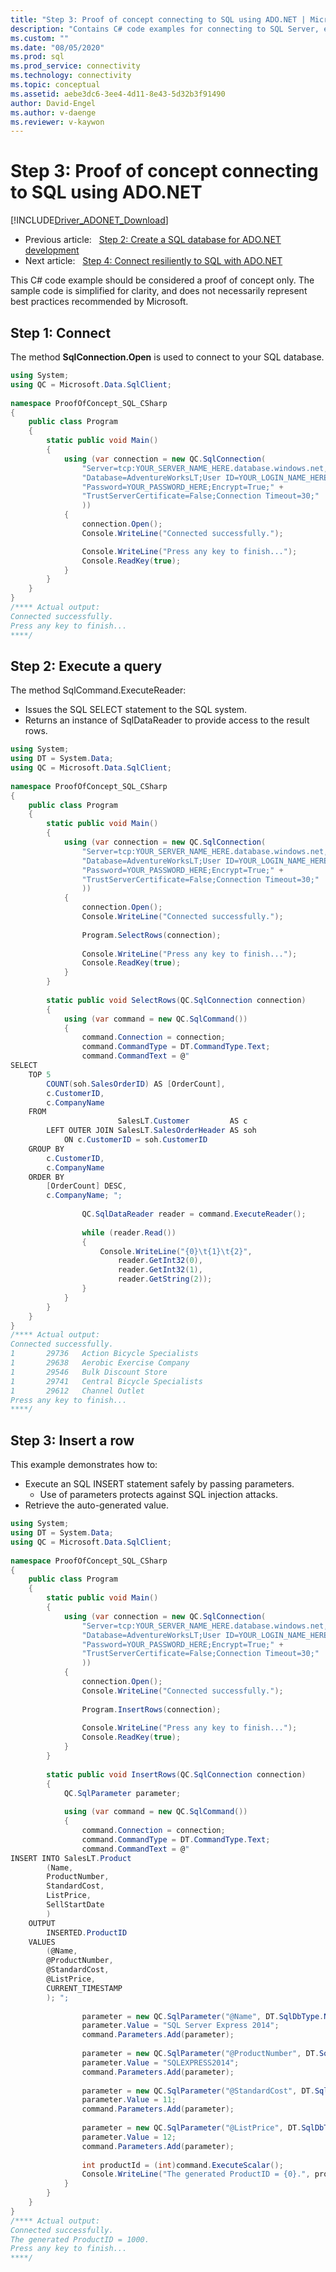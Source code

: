 ```yaml
---
title: "Step 3: Proof of concept connecting to SQL using ADO.NET | Microsoft Docs"
description: "Contains C# code examples for connecting to SQL Server, executing a query and inserting a row."
ms.custom: ""
ms.date: "08/05/2020"
ms.prod: sql
ms.prod_service: connectivity
ms.technology: connectivity
ms.topic: conceptual
ms.assetid: aebe3dc6-3ee4-4d11-8e43-5d32b3f91490
author: David-Engel
ms.author: v-daenge
ms.reviewer: v-kaywon
---
```

# Step 3: Proof of concept connecting to SQL using ADO.NET

[!INCLUDE[Driver_ADONET_Download](../../includes/driver_adonet_download.md)]

- Previous article:&nbsp;&nbsp;&nbsp;[Step 2: Create a SQL database for ADO.NET development](step-2-create-sql-database-ado-net-development.md)  
- Next article:&nbsp;&nbsp;&nbsp;[Step 4: Connect resiliently to SQL with ADO.NET](step-4-connect-resiliently-sql-ado-net.md)  

  
This C# code example should be considered a proof of concept only. The sample code is simplified for clarity, and does not necessarily represent best practices recommended by Microsoft.  
  
## Step 1: Connect
  
The method **SqlConnection.Open** is used to connect to your SQL database.  


```csharp
using System;
using QC = Microsoft.Data.SqlClient;
  
namespace ProofOfConcept_SQL_CSharp  
{  
	public class Program  
	{  
		static public void Main()  
		{  
			using (var connection = new QC.SqlConnection(  
				"Server=tcp:YOUR_SERVER_NAME_HERE.database.windows.net,1433;" +
				"Database=AdventureWorksLT;User ID=YOUR_LOGIN_NAME_HERE;" +
				"Password=YOUR_PASSWORD_HERE;Encrypt=True;" +
				"TrustServerCertificate=False;Connection Timeout=30;"  
				))  
			{  
				connection.Open();  
				Console.WriteLine("Connected successfully.");  

				Console.WriteLine("Press any key to finish...");  
				Console.ReadKey(true);  
			}  
		}  
	}  
}  
/**** Actual output:  
Connected successfully.  
Press any key to finish...  
****/  
```  


## Step 2: Execute a query  
  
The method SqlCommand.ExecuteReader:  
  
- Issues the SQL SELECT statement to the SQL system.  
- Returns an instance of SqlDataReader to provide access to the result rows.  
  
  
  
```csharp
using System;
using DT = System.Data;
using QC = Microsoft.Data.SqlClient;
  
namespace ProofOfConcept_SQL_CSharp  
{  
	public class Program  
	{  
		static public void Main()  
		{  
			using (var connection = new QC.SqlConnection(  
				"Server=tcp:YOUR_SERVER_NAME_HERE.database.windows.net,1433;" +
				"Database=AdventureWorksLT;User ID=YOUR_LOGIN_NAME_HERE;" +
				"Password=YOUR_PASSWORD_HERE;Encrypt=True;" +
				"TrustServerCertificate=False;Connection Timeout=30;"  
				))  
			{  
				connection.Open();  
				Console.WriteLine("Connected successfully.");  
  
				Program.SelectRows(connection);  
  
				Console.WriteLine("Press any key to finish...");  
				Console.ReadKey(true);  
			}  
		}  
  
		static public void SelectRows(QC.SqlConnection connection)  
		{  
			using (var command = new QC.SqlCommand())  
			{  
				command.Connection = connection;  
				command.CommandType = DT.CommandType.Text;  
				command.CommandText = @"  
SELECT  
	TOP 5  
		COUNT(soh.SalesOrderID) AS [OrderCount],  
		c.CustomerID,  
		c.CompanyName  
	FROM  
						SalesLT.Customer         AS c  
		LEFT OUTER JOIN SalesLT.SalesOrderHeader AS soh  
			ON c.CustomerID = soh.CustomerID  
	GROUP BY  
		c.CustomerID,  
		c.CompanyName  
	ORDER BY  
		[OrderCount] DESC,  
		c.CompanyName; ";  
  
				QC.SqlDataReader reader = command.ExecuteReader();  
  
				while (reader.Read())  
				{  
					Console.WriteLine("{0}\t{1}\t{2}",  
						reader.GetInt32(0),  
						reader.GetInt32(1),  
						reader.GetString(2));  
				}  
			}  
		}  
	}  
}  
/**** Actual output:  
Connected successfully.  
1       29736   Action Bicycle Specialists  
1       29638   Aerobic Exercise Company  
1       29546   Bulk Discount Store  
1       29741   Central Bicycle Specialists  
1       29612   Channel Outlet  
Press any key to finish...  
****/  
```  
  
  
  
## Step 3: Insert a row  
  
  
This example demonstrates how to:  
  
- Execute an SQL INSERT statement safely by passing parameters.  
  - Use of parameters protects against SQL injection attacks.  
- Retrieve the auto-generated value.  
  
  
  
```csharp
using System;
using DT = System.Data;
using QC = Microsoft.Data.SqlClient;
  
namespace ProofOfConcept_SQL_CSharp  
{  
	public class Program  
	{  
		static public void Main()  
		{  
			using (var connection = new QC.SqlConnection(  
				"Server=tcp:YOUR_SERVER_NAME_HERE.database.windows.net,1433;" +
				"Database=AdventureWorksLT;User ID=YOUR_LOGIN_NAME_HERE;" +
				"Password=YOUR_PASSWORD_HERE;Encrypt=True;" +
				"TrustServerCertificate=False;Connection Timeout=30;"  
				))  
			{  
				connection.Open();  
				Console.WriteLine("Connected successfully.");  
  
				Program.InsertRows(connection);  
  
				Console.WriteLine("Press any key to finish...");  
				Console.ReadKey(true);  
			}  
		}  
  
		static public void InsertRows(QC.SqlConnection connection)  
		{  
			QC.SqlParameter parameter;  
  
			using (var command = new QC.SqlCommand())  
			{  
				command.Connection = connection;  
				command.CommandType = DT.CommandType.Text;  
				command.CommandText = @"  
INSERT INTO SalesLT.Product  
		(Name,  
		ProductNumber,  
		StandardCost,  
		ListPrice,  
		SellStartDate  
		)  
	OUTPUT  
		INSERTED.ProductID  
	VALUES  
		(@Name,  
		@ProductNumber,  
		@StandardCost,  
		@ListPrice,  
		CURRENT_TIMESTAMP  
		); ";  
  
				parameter = new QC.SqlParameter("@Name", DT.SqlDbType.NVarChar, 50);  
				parameter.Value = "SQL Server Express 2014";  
				command.Parameters.Add(parameter);  
  
				parameter = new QC.SqlParameter("@ProductNumber", DT.SqlDbType.NVarChar, 25);  
				parameter.Value = "SQLEXPRESS2014";  
				command.Parameters.Add(parameter);  
  
				parameter = new QC.SqlParameter("@StandardCost", DT.SqlDbType.Int);  
				parameter.Value = 11;  
				command.Parameters.Add(parameter);  
  
				parameter = new QC.SqlParameter("@ListPrice", DT.SqlDbType.Int);  
				parameter.Value = 12;  
				command.Parameters.Add(parameter);  
  
				int productId = (int)command.ExecuteScalar();  
				Console.WriteLine("The generated ProductID = {0}.", productId);  
			}  
		}  
	}  
}  
/**** Actual output:  
Connected successfully.  
The generated ProductID = 1000.  
Press any key to finish...  
****/  
```
